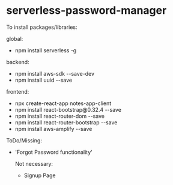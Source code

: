 # serverless-password-manager

To install packages/libraries:

global:
<ul>
<li>npm install serverless -g
</ul>


backend:
<ul>
<li>npm install aws-sdk --save-dev
<li>npm install uuid --save
</ul>

frontend:
<ul>
<li>npx create-react-app notes-app-client
<li>npm install react-bootstrap@0.32.4 --save
<li>npm install react-router-dom --save
<li>npm install react-router-bootstrap --save
<li>npm install aws-amplify --save
</ul>


ToDo/Missing:
<ul>
<li>'Forgot Password functionality'

Not necessary:
<ul>
<li>Signup Page
